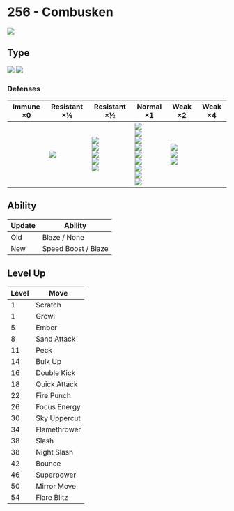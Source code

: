 # 256 - Combusken
![][256]

## Type

![][fire]  ![][fighting]

### Defenses

Immune ×0 | Resistant ×¼ | Resistant ×½                                                           | Normal ×1                                                                                                                                        | Weak ×2                                        | Weak ×4 | 
---       | ---          | ---                                                                    | ---                                                                                                                                              | ---                                            | ---     | 
          | ![][bug]<br> | ![][steel]<br> ![][fire]<br> ![][grass]<br> ![][ice]<br> ![][dark]<br> | ![][normal]<br> ![][fighting]<br> ![][poison]<br> ![][rock]<br> ![][ghost]<br> ![][electric]<br> ![][psychic]<br> ![][dragon]<br> ![][fairy]<br> | ![][flying]<br> ![][ground]<br> ![][water]<br> |         | 

## Ability

Update | Ability             | 
---    | ---                 | 
Old    | Blaze / None        | 
New    | Speed Boost / Blaze | 

## Level Up

Level | Move         | 
---   | ---          | 
1     | Scratch      | 
1     | Growl        | 
5     | Ember        | 
8     | Sand Attack  | 
11    | Peck         | 
14    | Bulk Up      | 
16    | Double Kick  | 
18    | Quick Attack | 
22    | Fire Punch   | 
26    | Focus Energy | 
30    | Sky Uppercut | 
34    | Flamethrower | 
38    | Slash        | 
38    | Night Slash  | 
42    | Bounce       | 
46    | Superpower   | 
50    | Mirror Move  | 
54    | Flare Blitz  | 

[256]: ../img/pokemon/256.png
[normal]: ../img/types/normal.png
[fire]: ../img/types/fire.png
[fighting]: ../img/types/fighting.png
[water]: ../img/types/water.png
[flying]: ../img/types/flying.png
[grass]: ../img/types/grass.png
[poison]: ../img/types/poison.png
[electric]: ../img/types/electric.png
[ground]: ../img/types/ground.png
[psychic]: ../img/types/psychic.png
[rock]: ../img/types/rock.png
[ice]: ../img/types/ice.png
[bug]: ../img/types/bug.png
[dragon]: ../img/types/dragon.png
[ghost]: ../img/types/ghost.png
[dark]: ../img/types/dark.png
[steel]: ../img/types/steel.png
[fairy]: ../img/types/fairy.png
